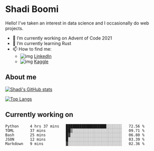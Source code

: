 # Shadi Boomi

Hello! I've taken an interest in data science and I occasionally do web projects.

- 🔭 I’m currently working on Advent of Code 2021
- 🌱 I’m currently learning Rust
- 📫 How to find me: 
  - ![img](https://www.linkedin.com/favicon.ico) [LinkedIn](https://www.linkedin.com/in/shadiboomi/)
  - ![img](https://www.kaggle.com/static/images/favicon.ico) [Kaggle](https://www.kaggle.com/sboomi)

##  About me

[![Shadi's GitHub stats](https://github-readme-stats.vercel.app/api?username=sboomi&show_icons=true&theme=radical)](https://github.com/anuraghazra/github-readme-stats)

[![Top Langs](https://github-readme-stats.vercel.app/api/top-langs/?username=sboomi&layout=compact&theme=default)](https://github.com/anuraghazra/github-readme-stats)

## Currently working on

<!--START_SECTION:waka-->
```text
Python     4 hrs 37 mins   ██████████████████░░░░░░░   72.56 % 
TOML       37 mins         ██▒░░░░░░░░░░░░░░░░░░░░░░   09.71 % 
Bash       25 mins         █▓░░░░░░░░░░░░░░░░░░░░░░░   06.80 % 
JSON       12 mins         █░░░░░░░░░░░░░░░░░░░░░░░░   03.39 % 
Markdown   9 mins          ▓░░░░░░░░░░░░░░░░░░░░░░░░   02.36 % 
```
<!--END_SECTION:waka-->
